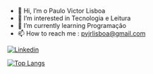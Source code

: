 - 👋 Hi, I’m  o Paulo Victor Lisboa
- 👀 I’m interested in  Tecnologia e Leitura
- 🌱 I’m currently learning  Programação
- 📫 How to reach me : pvjrlisboa@gmail.com

[![Linkedin](https://img.shields.io/badge/LinkedIn-0077B5?style=for-the-badge&logo=linkedin&logoColor=white)](https://www.linkedin.com/in/paulo-victor-lisboa-6744b5118/)
<!---
paulovjr/paulovjr is a ✨ special ✨ repository because its `README.md` (this file) appears on your GitHub profile.
You can click the Preview link to take a look at your changes.
--->


[![Top Langs](https://github-readme-stats.vercel.app/api/top-langs/?username=paulovjr)](https://github.com/anuraghazra/github-readme-stats)
